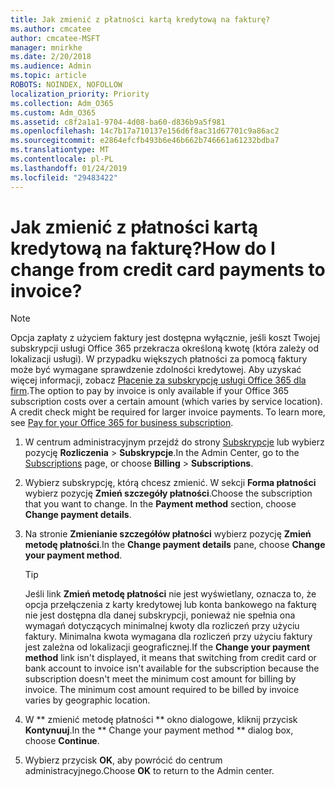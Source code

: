 ```yaml
---
title: Jak zmienić z płatności kartą kredytową na fakturę?
ms.author: cmcatee
author: cmcatee-MSFT
manager: mnirkhe
ms.date: 2/20/2018
ms.audience: Admin
ms.topic: article
ROBOTS: NOINDEX, NOFOLLOW
localization_priority: Priority
ms.collection: Adm_O365
ms.custom: Adm_O365
ms.assetid: c8f2a1a1-9704-4d08-ba60-d836b9a5f981
ms.openlocfilehash: 14c7b17a710137e156d6f8ac31d67701c9a86ac2
ms.sourcegitcommit: e2864efcfb493b6e46b662b746661a61232bdba7
ms.translationtype: MT
ms.contentlocale: pl-PL
ms.lasthandoff: 01/24/2019
ms.locfileid: "29483422"
---
```

# <a name="how-do-i-change-from-credit-card-payments-to-invoice"></a><span data-ttu-id="8ef13-102">Jak zmienić z płatności kartą kredytową na fakturę?</span><span class="sxs-lookup"><span data-stu-id="8ef13-102">How do I change from credit card payments to invoice?</span></span>

> [!NOTE]
> <span data-ttu-id="8ef13-p101">Opcja zapłaty z użyciem faktury jest dostępna wyłącznie, jeśli koszt Twojej subskrypcji usługi Office 365 przekracza określoną kwotę (która zależy od lokalizacji usługi). W przypadku większych płatności za pomocą faktury może być wymagane sprawdzenie zdolności kredytowej. Aby uzyskać więcej informacji, zobacz [Płacenie za subskrypcję usługi Office 365 dla firm](https://support.office.com/article/734f4aab-df2d-4e9b-8cb1-691910bde216).</span><span class="sxs-lookup"><span data-stu-id="8ef13-p101">The option to pay by invoice is only available if your Office 365 subscription costs over a certain amount (which varies by service location). A credit check might be required for larger invoice payments. To learn more, see [Pay for your Office 365 for business subscription](https://support.office.com/article/734f4aab-df2d-4e9b-8cb1-691910bde216).</span></span> 
  
1. <span data-ttu-id="8ef13-106">W centrum administracyjnym przejdź do strony [Subskrypcje](https://go.microsoft.com/fwlink/p/?linkid=842054) lub wybierz pozycję **Rozliczenia** \> **Subskrypcje**.</span><span class="sxs-lookup"><span data-stu-id="8ef13-106">In the Admin Center, go to the [Subscriptions](https://go.microsoft.com/fwlink/p/?linkid=842054) page, or choose **Billing** \> **Subscriptions**.</span></span>
    
2. <span data-ttu-id="8ef13-p102">Wybierz subskrypcję, którą chcesz zmienić. W sekcji **Forma płatności** wybierz pozycję **Zmień szczegóły płatności**.</span><span class="sxs-lookup"><span data-stu-id="8ef13-p102">Choose the subscription that you want to change. In the **Payment method** section, choose **Change payment details**.</span></span>
    
3. <span data-ttu-id="8ef13-109">Na stronie **Zmienianie szczegółów płatności** wybierz pozycję **Zmień metodę płatności**.</span><span class="sxs-lookup"><span data-stu-id="8ef13-109">In the **Change payment details** pane, choose **Change your payment method**.</span></span>
    
    > [!TIP]
    > <span data-ttu-id="8ef13-p103">Jeśli link **Zmień metodę płatności** nie jest wyświetlany, oznacza to, że opcja przełączenia z karty kredytowej lub konta bankowego na fakturę nie jest dostępna dla danej subskrypcji, ponieważ nie spełnia ona wymagań dotyczących minimalnej kwoty dla rozliczeń przy użyciu faktury. Minimalna kwota wymagana dla rozliczeń przy użyciu faktury jest zależna od lokalizacji geograficznej.</span><span class="sxs-lookup"><span data-stu-id="8ef13-p103">If the **Change your payment method** link isn't displayed, it means that switching from credit card or bank account to invoice isn't available for the subscription because the subscription doesn't meet the minimum cost amount for billing by invoice. The minimum cost amount required to be billed by invoice varies by geographic location.</span></span> 
  
4. <span data-ttu-id="8ef13-112">W \*\* zmienić metodę płatności \*\* okno dialogowe, kliknij przycisk **Kontynuuj**.</span><span class="sxs-lookup"><span data-stu-id="8ef13-112">In the \*\* Change your payment method \*\* dialog box, choose **Continue**.</span></span>
    
5. <span data-ttu-id="8ef13-113">Wybierz przycisk **OK**, aby powrócić do centrum administracyjnego.</span><span class="sxs-lookup"><span data-stu-id="8ef13-113">Choose **OK** to return to the Admin center.</span></span> 
    

